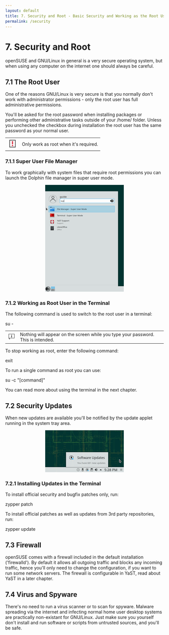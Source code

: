 ```yaml
---
layout: default
title: 7. Security and Root - Basic Security and Working as the Root User
permalink: /security
---
```


# 7. Security and Root

openSUSE and GNU/Linux in general is a very secure operating system, but when using any computer on the internet one should always be careful.

## 7.1 The Root User

One of the reasons GNU/Linux is very secure is that you normally don't work with administrator permissions - only the root user has full administrative permissions.

You'll be asked for the root password when installing packages or performing other administrative tasks outside of your /home/ folder. Unless you unchecked the checkbox during installation the root user has the same password as your normal user.

<div class="note">
<table>
<tbody>
<tr>
<td><img src="images/pics/obs.png" alt="obs" /></td>
<td>Only work as root when it's required.</td>
</tr>
</tbody>
</table>
</div>

### 7.1.1 Super User File Manager

To work graphically with system files that require root permissions you can launch the Dolphin file manager in super user mode.

<center><a href="images/screenshots/super-dolph.png" rel="thumbnail"><img src="images/screenshots/super-dolphb.png" alt="super user dolphin" class="pic" /></a></center>

### 7.1.2 Working as Root User in the Terminal

The following command is used to switch to the root user in a terminal:

<div class="cl">su -</div>

<div class="tip">
<table>
<tbody>
<tr>
<td><img src="images/pics/tip.png" alt="tip" /></td>
<td>Nothing will appear on the screen while you type your password. This is intended.</td>
</tr>
</tbody>
</table>
</div>

To stop working as root, enter the following command:
<div class="clroot">exit</div>

To run a single command as root you can use:
<div class="cl">su -c "[command]"</div>

You can read more about using the terminal in the next chapter.

## 7.2 Security Updates

When new updates are available you'll be notified by the update applet running in the system tray area.

<center><a href="images/screenshots/pk-updater.png" rel="thumbnail"><img src="images/screenshots/pk-updaterb.png" alt="pk-updater" class="pic" /></a></center>

### 7.2.1 Installing Updates in the Terminal

To install official security and bugfix patches only, run:

<div class="clroot">zypper patch</div>

To install official patches as well as updates from 3rd party repositories, run:

<div class="clroot">zypper update</div>

## 7.3 Firewall

openSUSE comes with a firewall included in the default installation ('firewalld'). By default it allows all outgoing traffic and blocks any incoming traffic, hence you'll only need to change the configuration, if you want to run some network servers. The firewall is configurable in YaST, read about YaST in a later chapter.

## 7.4 Virus and Spyware

There's no need to run a virus scanner or to scan for spyware. Malware spreading via the internet and infecting normal home user desktop systems are practically non-existant for GNU/Linux. Just make sure you yourself don't install and run software or scripts from untrusted sources, and you'll be safe.

